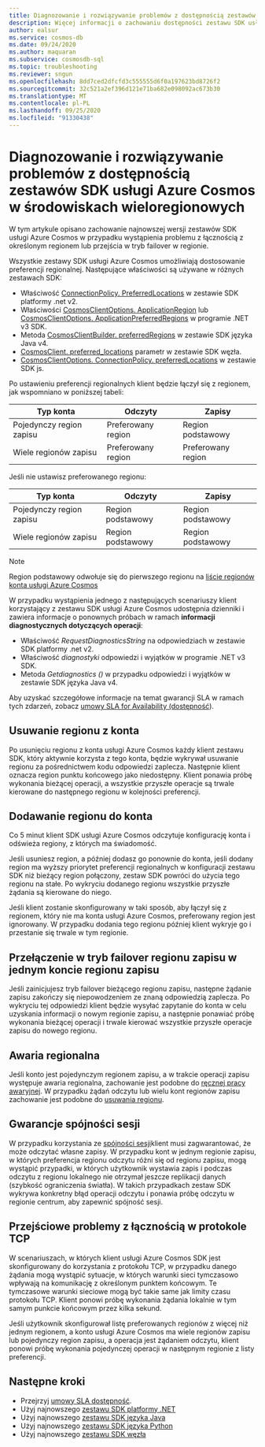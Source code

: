 ```yaml
---
title: Diagnozowanie i rozwiązywanie problemów z dostępnością zestawów SDK usługi Azure Cosmos w środowiskach wieloregionowych
description: Więcej informacji o zachowaniu dostępności zestawu SDK usługi Azure Cosmos w przypadku korzystania z wielu środowisk regionalnych.
author: ealsur
ms.service: cosmos-db
ms.date: 09/24/2020
ms.author: maquaran
ms.subservice: cosmosdb-sql
ms.topic: troubleshooting
ms.reviewer: sngun
ms.openlocfilehash: 8dd7ced2dfcfd3c555555d6f0a197623bd8726f2
ms.sourcegitcommit: 32c521a2ef396d121e71ba682e098092ac673b30
ms.translationtype: MT
ms.contentlocale: pl-PL
ms.lasthandoff: 09/25/2020
ms.locfileid: "91330438"
---
```

# <a name="diagnose-and-troubleshoot-the-availability-of-azure-cosmos-sdks-in-multiregional-environments"></a>Diagnozowanie i rozwiązywanie problemów z dostępnością zestawów SDK usługi Azure Cosmos w środowiskach wieloregionowych

W tym artykule opisano zachowanie najnowszej wersji zestawów SDK usługi Azure Cosmos w przypadku wystąpienia problemu z łącznością z określonym regionem lub przejścia w tryb failover w regionie.

Wszystkie zestawy SDK usługi Azure Cosmos umożliwiają dostosowanie preferencji regionalnej. Następujące właściwości są używane w różnych zestawach SDK:

* Właściwość [ConnectionPolicy. PreferredLocations](/dotnet/api/microsoft.azure.documents.client.connectionpolicy.preferredlocations) w zestawie SDK platformy .net v2.
* Właściwości [CosmosClientOptions. ApplicationRegion](/dotnet/api/microsoft.azure.cosmos.cosmosclientoptions.applicationregion) lub [CosmosClientOptions. ApplicationPreferredRegions](/dotnet/api/microsoft.azure.cosmos.cosmosclientoptions.applicationpreferredregions) w programie .NET v3 SDK.
* Metoda [CosmosClientBuilder. preferredRegions](/java/api/com.azure.cosmos.cosmosclientbuilder.preferredregions) w zestawie SDK języka Java v4.
* [CosmosClient. preferred_locations](/python/api/azure-cosmos/azure.cosmos.cosmos_client.cosmosclient) parametr w zestawie SDK węzła.
* [CosmosClientOptions. ConnectionPolicy. preferredLocations](/javascript/api/@azure/cosmos/connectionpolicy#preferredlocations) w zestawie SDK js.

Po ustawieniu preferencji regionalnych klient będzie łączył się z regionem, jak wspomniano w poniższej tabeli:

|Typ konta |Odczyty |Zapisy |
|------------------------|--|--|
| Pojedynczy region zapisu | Preferowany region | Region podstawowy  |
| Wiele regionów zapisu | Preferowany region | Preferowany region  |

Jeśli nie ustawisz preferowanego regionu:

|Typ konta |Odczyty |Zapisy |
|------------------------|--|--|
| Pojedynczy region zapisu | Region podstawowy | Region podstawowy |
| Wiele regionów zapisu | Region podstawowy  | Region podstawowy  |

> [!NOTE]
> Region podstawowy odwołuje się do pierwszego regionu na [liście regionów konta usługi Azure Cosmos](distribute-data-globally.md)

W przypadku wystąpienia jednego z następujących scenariuszy klient korzystający z zestawu SDK usługi Azure Cosmos udostępnia dzienniki i zawiera informacje o ponownych próbach w ramach **informacji diagnostycznych dotyczących operacji**:

* Właściwość *RequestDiagnosticsString* na odpowiedziach w zestawie SDK platformy .net v2.
* Właściwość *diagnostyki* odpowiedzi i wyjątków w programie .NET v3 SDK.
* Metoda *Getdiagnostics ()* w przypadku odpowiedzi i wyjątków w zestawie SDK języka Java v4.

Aby uzyskać szczegółowe informacje na temat gwarancji SLA w ramach tych zdarzeń, zobacz [umowy SLA for Availability (dostępność](high-availability.md#slas-for-availability)).

## <a name="removing-a-region-from-the-account"></a><a id="remove-region"></a>Usuwanie regionu z konta

Po usunięciu regionu z konta usługi Azure Cosmos każdy klient zestawu SDK, który aktywnie korzysta z tego konta, będzie wykrywał usuwanie regionu za pośrednictwem kodu odpowiedzi zaplecza. Następnie klient oznacza region punktu końcowego jako niedostępny. Klient ponawia próbę wykonania bieżącej operacji, a wszystkie przyszłe operacje są trwale kierowane do następnego regionu w kolejności preferencji.

## <a name="adding-a-region-to-an-account"></a>Dodawanie regionu do konta

Co 5 minut klient SDK usługi Azure Cosmos odczytuje konfigurację konta i odświeża regiony, z których ma świadomość.

Jeśli usuniesz region, a później dodasz go ponownie do konta, jeśli dodany region ma wyższy priorytet preferencji regionalnych w konfiguracji zestawu SDK niż bieżący region połączony, zestaw SDK powróci do użycia tego regionu na stałe. Po wykryciu dodanego regionu wszystkie przyszłe żądania są kierowane do niego.

Jeśli klient zostanie skonfigurowany w taki sposób, aby łączył się z regionem, który nie ma konta usługi Azure Cosmos, preferowany region jest ignorowany. W przypadku dodania tego regionu później klient wykryje go i przestanie się trwale w tym regionie.

## <a name="failover-the-write-region-in-a-single-write-region-account"></a><a id="manual-failover-single-region"></a>Przełączenie w tryb failover regionu zapisu w jednym koncie regionu zapisu

Jeśli zainicjujesz tryb failover bieżącego regionu zapisu, następne żądanie zapisu zakończy się niepowodzeniem ze znaną odpowiedzią zaplecza. Po wykryciu tej odpowiedzi klient będzie wysyłać zapytanie do konta w celu uzyskania informacji o nowym regionie zapisu, a następnie ponawiać próbę wykonania bieżącej operacji i trwale kierować wszystkie przyszłe operacje zapisu do nowego regionu.

## <a name="regional-outage"></a>Awaria regionalna

Jeśli konto jest pojedynczym regionem zapisu, a w trakcie operacji zapisu występuje awaria regionalna, zachowanie jest podobne do [ręcznej pracy awaryjnej](#manual-failover-single-region). W przypadku żądań odczytu lub wielu kont regionów zapisu zachowanie jest podobne do [usuwania regionu](#remove-region).

## <a name="session-consistency-guarantees"></a>Gwarancje spójności sesji

W przypadku korzystania ze [spójności sesji](consistency-levels.md#guarantees-associated-with-consistency-levels)klient musi zagwarantować, że może odczytać własne zapisy. W przypadku kont w jednym regionie zapisu, w których preferencja regionu odczytu różni się od regionu zapisu, mogą wystąpić przypadki, w których użytkownik wystawia zapis i podczas odczytu z regionu lokalnego nie otrzymał jeszcze replikacji danych (szybkość ograniczenia światła). W takich przypadkach zestaw SDK wykrywa konkretny błąd operacji odczytu i ponawia próbę odczytu w regionie centrum, aby zapewnić spójność sesji.

## <a name="transient-connectivity-issues-on-tcp-protocol"></a>Przejściowe problemy z łącznością w protokole TCP

W scenariuszach, w których klient usługi Azure Cosmos SDK jest skonfigurowany do korzystania z protokołu TCP, w przypadku danego żądania mogą wystąpić sytuacje, w których warunki sieci tymczasowo wpływają na komunikację z określonym punktem końcowym. Te tymczasowe warunki sieciowe mogą być takie same jak limity czasu protokołu TCP. Klient ponowi próbę wykonania żądania lokalnie w tym samym punkcie końcowym przez kilka sekund.

Jeśli użytkownik skonfigurował listę preferowanych regionów z więcej niż jednym regionem, a konto usługi Azure Cosmos ma wiele regionów zapisu lub pojedynczy region zapisu, a operacja jest żądaniem odczytu, klient ponowi próbę wykonania pojedynczej operacji w następnym regionie z listy preferencji.

## <a name="next-steps"></a>Następne kroki

* Przejrzyj [umowy SLA dostępność](high-availability.md#slas-for-availability).
* Użyj najnowszego [zestawu SDK platformy .NET](sql-api-sdk-dotnet-standard.md)
* Użyj najnowszego [zestawu SDK języka Java](sql-api-sdk-java-v4.md)
* Użyj najnowszego [zestawu SDK języka Python](sql-api-sdk-python.md)
* Użyj najnowszego [zestawu SDK węzła](sql-api-sdk-node.md)
